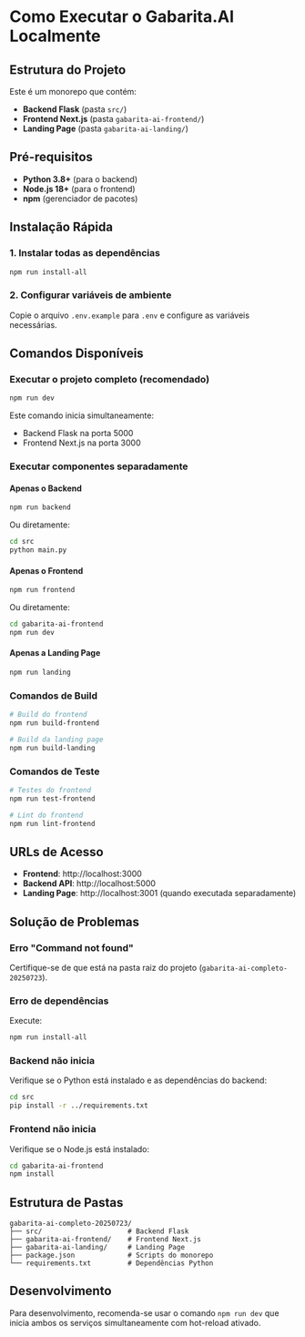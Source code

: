 # Como Executar o Gabarita.AI Localmente

## Estrutura do Projeto

Este é um monorepo que contém:
- **Backend Flask** (pasta `src/`)
- **Frontend Next.js** (pasta `gabarita-ai-frontend/`)
- **Landing Page** (pasta `gabarita-ai-landing/`)

## Pré-requisitos

- **Python 3.8+** (para o backend)
- **Node.js 18+** (para o frontend)
- **npm** (gerenciador de pacotes)

## Instalação Rápida

### 1. Instalar todas as dependências
```bash
npm run install-all
```

### 2. Configurar variáveis de ambiente
Copie o arquivo `.env.example` para `.env` e configure as variáveis necessárias.

## Comandos Disponíveis

### Executar o projeto completo (recomendado)
```bash
npm run dev
```
Este comando inicia simultaneamente:
- Backend Flask na porta 5000
- Frontend Next.js na porta 3000

### Executar componentes separadamente

#### Apenas o Backend
```bash
npm run backend
```
Ou diretamente:
```bash
cd src
python main.py
```

#### Apenas o Frontend
```bash
npm run frontend
```
Ou diretamente:
```bash
cd gabarita-ai-frontend
npm run dev
```

#### Apenas a Landing Page
```bash
npm run landing
```

### Comandos de Build

```bash
# Build do frontend
npm run build-frontend

# Build da landing page
npm run build-landing
```

### Comandos de Teste

```bash
# Testes do frontend
npm run test-frontend

# Lint do frontend
npm run lint-frontend
```

## URLs de Acesso

- **Frontend**: http://localhost:3000
- **Backend API**: http://localhost:5000
- **Landing Page**: http://localhost:3001 (quando executada separadamente)

## Solução de Problemas

### Erro "Command not found"
Certifique-se de que está na pasta raiz do projeto (`gabarita-ai-completo-20250723`).

### Erro de dependências
Execute:
```bash
npm run install-all
```

### Backend não inicia
Verifique se o Python está instalado e as dependências do backend:
```bash
cd src
pip install -r ../requirements.txt
```

### Frontend não inicia
Verifique se o Node.js está instalado:
```bash
cd gabarita-ai-frontend
npm install
```

## Estrutura de Pastas

```
gabarita-ai-completo-20250723/
├── src/                     # Backend Flask
├── gabarita-ai-frontend/    # Frontend Next.js
├── gabarita-ai-landing/     # Landing Page
├── package.json             # Scripts do monorepo
└── requirements.txt         # Dependências Python
```

## Desenvolvimento

Para desenvolvimento, recomenda-se usar o comando `npm run dev` que inicia ambos os serviços simultaneamente com hot-reload ativado.